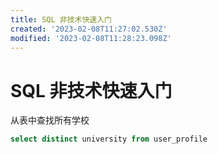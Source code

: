 ```yaml
---
title: SQL 非技术快速入门
created: '2023-02-08T11:27:02.530Z'
modified: '2023-02-08T11:28:23.098Z'
---
```


# SQL 非技术快速入门

从表中查找所有学校
```sql
select distinct university from user_profile
```
